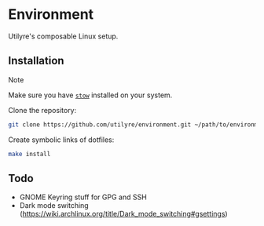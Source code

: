 # Environment

Utilyre's composable Linux setup.

## Installation

> [!NOTE]
> Make sure you have [`stow`][stow] installed on your system.

Clone the repository:

```bash
git clone https://github.com/utilyre/environment.git ~/path/to/environment
```

Create symbolic links of dotfiles:

```bash
make install
```

[stow]: https://gnu.org/software/stow

## Todo

- GNOME Keyring stuff for GPG and SSH
- Dark mode switching (https://wiki.archlinux.org/title/Dark_mode_switching#gsettings)
